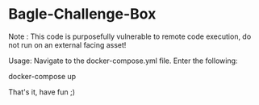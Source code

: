 # Bagle-Challenge-Box




Note : This code is purposefully vulnerable to remote code execution, do not run on an external facing asset!



Usage:
Navigate to the docker-compose.yml file.
Enter the following:

docker-compose up

That's it, have fun ;)
